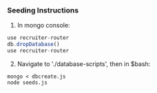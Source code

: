 ### Seeding Instructions

1. In mongo console:

```javascript
use recruiter-router
db.dropDatabase()
use recruiter-router
```

2. Navigate to './database-scripts', then in $bash:

```
mongo < dbcreate.js
node seeds.js
```
